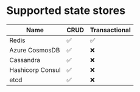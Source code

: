 # Supported state stores 


| Name  | CRUD | Transactional
| ------------- | -------|------ |
| Redis  | :white_check_mark:  | :white_check_mark:
| Azure CosmosDB | :white_check_mark: | :x: |
| Cassandra | :white_check_mark: | :x: |
| Hashicorp Consul | :white_check_mark: | :x: |
| etcd | :white_check_mark: | :x: |
